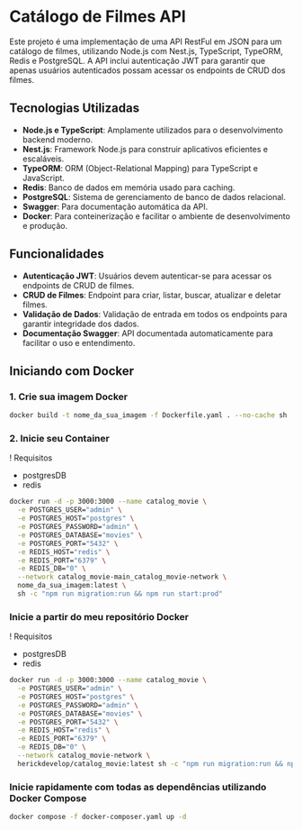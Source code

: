 # Catálogo de Filmes API

Este projeto é uma implementação de uma API RestFul em JSON para um catálogo de filmes, utilizando Node.js com Nest.js, TypeScript, TypeORM, Redis e PostgreSQL. A API inclui autenticação JWT para garantir que apenas usuários autenticados possam acessar os endpoints de CRUD dos filmes.

## Tecnologias Utilizadas

- **Node.js e TypeScript**: Amplamente utilizados para o desenvolvimento backend moderno.
- **Nest.js**: Framework Node.js para construir aplicativos eficientes e escaláveis.
- **TypeORM**: ORM (Object-Relational Mapping) para TypeScript e JavaScript.
- **Redis**: Banco de dados em memória usado para caching.
- **PostgreSQL**: Sistema de gerenciamento de banco de dados relacional.
- **Swagger**: Para documentação automática da API.
- **Docker**: Para conteinerização e facilitar o ambiente de desenvolvimento e produção.

## Funcionalidades

- **Autenticação JWT**: Usuários devem autenticar-se para acessar os endpoints de CRUD de filmes.
- **CRUD de Filmes**: Endpoint para criar, listar, buscar, atualizar e deletar filmes.
- **Validação de Dados**: Validação de entrada em todos os endpoints para garantir integridade dos dados.
- **Documentação Swagger**: API documentada automaticamente para facilitar o uso e entendimento.

## Iniciando com Docker

### 1. Crie sua imagem Docker

```sh
docker build -t nome_da_sua_imagem -f Dockerfile.yaml . --no-cache sh
```

### 2. Inicie seu Container
 ! Requisitos
 - postgresDB
 - redis

```sh
docker run -d -p 3000:3000 --name catalog_movie \
  -e POSTGRES_USER="admin" \
  -e POSTGRES_HOST="postgres" \
  -e POSTGRES_PASSWORD="admin" \
  -e POSTGRES_DATABASE="movies" \
  -e POSTGRES_PORT="5432" \
  -e REDIS_HOST="redis" \
  -e REDIS_PORT="6379" \
  -e REDIS_DB="0" \
  --network catalog_movie-main_catalog_movie-network \
  nome_da_sua_imagem:latest \
  sh -c "npm run migration:run && npm run start:prod"
```

### Inicie a partir do meu repositório Docker
 ! Requisitos
 - postgresDB
 - redis

```sh
docker run -d -p 3000:3000 --name catalog_movie \
  -e POSTGRES_USER="admin" \
  -e POSTGRES_HOST="postgres" \
  -e POSTGRES_PASSWORD="admin" \
  -e POSTGRES_DATABASE="movies" \
  -e POSTGRES_PORT="5432" \
  -e REDIS_HOST="redis" \
  -e REDIS_PORT="6379" \
  -e REDIS_DB="0" \
  --network catalog_movie-network \
  herickdevelop/catalog_movie:latest sh -c "npm run migration:run && npm run start:prod"
```

### Inicie rapidamente com todas as dependências utilizando Docker Compose

```sh
docker compose -f docker-composer.yaml up -d
```
